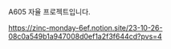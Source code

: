 A605 자율 프로젝트입니다. 

https://zinc-monday-6ef.notion.site/23-10-26-08c0a549b1a947008d0ef1a2f3f644cd?pvs=4
